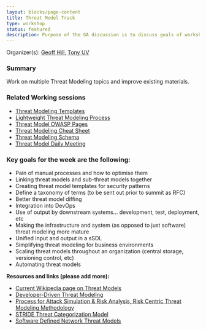 ```yaml
---
layout: blocks/page-content
title: Threat Model Track
type: workshop
status: featured
description: Purpose of the GA discussion is to discuss goals of workshops and overarching mission behind the Threat Modeling working sessions for the week.  First day will be a longer session and daily session will simply be an hour before break out sessions begin. Key goals for the week are the following
---
```


Organizer(s): [Geoff Hill](../Participants/Geoff-Hill.md), [Tony UV](../Participants/Tony-UV.md)

### Summary

Work on multiple Threat Modeling topics and improve existing materials.

### Related Working sessions

* [Threat Modeling Templates](Threat-Modeling-Templates.html)
* [Lightweight Threat Modeling Process](Lightweight-Threat-Modeling-Process.html)
* [Threat Model OWASP Pages](Threat-Model-Owasp-Pages.html)
* [Threat Modeling Cheat Sheet](Threat-Modeling-Cheat-Sheet.html)
* [Threat Modeling Schema](Threat-Modeling-Schema.html)
* [Threat Model Daily Meeting](Threat-Model-Daily-Meeting.html)





### Key goals for the week are the following:

- Pain of manual processes and how to optimise them
- Linking threat models and sub-threat models together
- Creating threat model templates for security patterns
- Define a taxonomy of terms (to be sent out prior to summit as RFC)
- Better threat model diffing
- Integration into DevOps
- Use of output by downstream systems... development, test, deployment, etc
- Making the infrastructure and system (as opposed to just software) threat modeling more mature
- Unified input and output in a sSDL
- Simplifying threat modeling for business environments
- Scaling threat models throughout an organization (central storage, versioning control, etc)
- Automating threat models


**Resources and links (please add more):**

- [Current Wikipedia page on Threat Models](https://en.wikipedia.org/wiki/Threat_model)
- [Developer-Driven Threat Modeling](https://www.infoq.com/articles/developer-driven-threat-modeling)
- [Process for Attack Simulation & Risk Analysis, Risk Centric Threat Modeling Methodology](https://versprite.com/PASTA-abstract.pdf)
- [STRIDE Threat Categorization Model](https://msdn.microsoft.com/en-us/library/ee823878(v=cs.20).aspx)
- [Software Defined Network Threat Models](https://msdn.microsoft.com/en-us/library/ee823878(v=cs.20).aspx)
